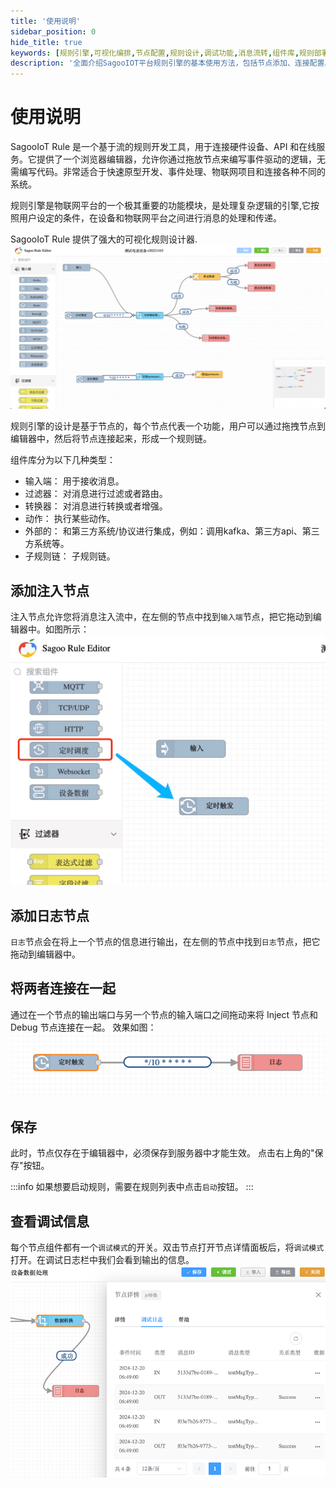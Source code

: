 ```yaml
---
title: '使用说明'
sidebar_position: 0
hide_title: true
keywords: [规则引擎,可视化编排,节点配置,规则设计,调试功能,消息流转,组件库,规则部署,实践指南,流程编辑]
description: '全面介绍SagooIOT平台规则引擎的基本使用方法，包括节点添加、连接配置、规则保存、调试等操作步骤，帮助用户快速掌握规则引擎的可视化编排功能。'
---
```

# 使用说明

SagooIoT Rule 是一个基于流的规则开发工具，用于连接硬件设备、API 和在线服务。它提供了一个浏览器编辑器，允许你通过拖放节点来编写事件驱动的逻辑，无需编写代码。非常适合于快速原型开发、事件处理、物联网项目和连接各种不同的系统。

规则引擎是物联网平台的一个极其重要的功能模块，是处理复杂逻辑的引擎,它按照用户设定的条件，在设备和物联网平台之间进行消息的处理和传递。

SagooIoT Rule 提供了强大的可视化规则设计器.
![img_1.png](../imgs/ruleEngine/rule-engine.png)

规则引擎的设计是基于节点的，每个节点代表一个功能，用户可以通过拖拽节点到编辑器中，然后将节点连接起来，形成一个规则链。

组件库分为以下几种类型：

* 输入端： 用于接收消息。
* 过滤器： 对消息进行过滤或者路由。
* 转换器： 对消息进行转换或者增强。
* 动作： 执行某些动作。
* 外部的： 和第三方系统/协议进行集成，例如：调用kafka、第三方api、第三方系统等。
* 子规则链： 子规则链。



## 添加注入节点

注入节点允许您将消息注入流中，在左侧的节点中找到`输入端`节点，把它拖动到编辑器中。如图所示：
![img_1.png](../imgs/ruleEngine/rule_instance_02_01-03bb3c982967f4825c6f96760d88df11.png)

## 添加日志节点

`日志`节点会在将上一个节点的信息进行输出，在左侧的节点中找到`日志`节点，把它拖动到编辑器中。

## 将两者连接在一起

通过在一个节点的输出端口与另一个节点的输入端口之间拖动来将 Inject 节点和 Debug 节点连接在一起。
效果如图：
![img.png](../imgs/ruleEngine/ruleengine002.png)

## 保存

此时，节点仅存在于编辑器中，必须保存到服务器中才能生效。
点击右上角的"保存"按钮。

:::info
如果想要启动规则，需要在规则列表中点击`启动`按钮。
:::

## 查看调试信息

每个节点组件都有一个`调试模式`的开关。双击节点打开节点详情面板后，将`调试模式`打开。在调试日志栏中我们会看到输出的信息。
![img](../imgs/ruleEngine/log.png)
